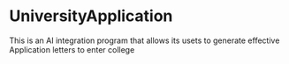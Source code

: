 # UniversityApplication
This is an AI integration program that allows its usets to generate effective Application letters to enter college

